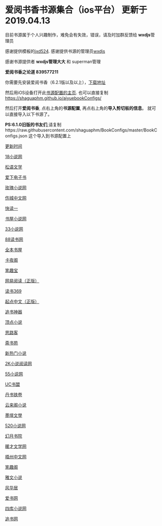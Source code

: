 # 爱阅书香书源集合（ios平台） 更新于2019.04.13
目前书源属于个人兴趣制作，难免会有失效，错误，请及时加群反馈给 **wxdjs**管理员

感谢提供模板的[jxd524](https://jxd524.github.io/bookConfigs). 
感谢提供书源的管理员[wxdjs](https://wxdjs.github.io/iFreeTimebookConfigs/?tdsourcetag=s_pcqq_aiomsg)

感谢书源提供者 **wxdjs管理大大** 和 superman管理

**爱阅书香之论道 839577211**

你需要先安装爱阅书香（6.2.1版以及以上），[下载地址](https://itunes.apple.com/cn/app/e7-88-b1-e9-98-85-e4-b9-a6-e9-a6-99/id1137819437?mt=8)

然后用iOS设备打开此[书源配置的主页](https://shaguaphm.github.io/aiyuebookConfigs/).
也可以直接复制 https://shaguaphm.github.io/aiyuebookConfigs/ 

然后打开**爱阅书香**, 点右上角的**书源配置**, 再点右上角的**导入剪切板的信息**。
就可以直接导入以下书源了。

**PS:6.1.0旧版的书友们**,请复制https://raw.githubusercontent.com/shaguaphm/BookConfigs/master/BookConfigs.json
 这个导入到书源配置上

[更新时间](ifreetime://configs/2019.01.24)

[18小说网](ifreetime://configs/https://raw.githubusercontent.com/shaguaphm/aiyuebookConfigs/master/18%E5%B0%8F%E8%AF%B4%E7%BD%91.json)

[松语文学](ifreetime://configs/https://raw.githubusercontent.com/shaguaphm/aiyuebookConfigs/master/%E6%9D%BE%E8%AF%AD%E6%96%87%E5%AD%A6.json)

[爱下电子书](ifreetime://configs/https://raw.githubusercontent.com/shaguaphm/aiyuebookConfigs/master/%E7%88%B1%E4%B8%8B%E7%94%B5%E5%AD%90%E4%B9%A6.json)

[玫瑰小说网](ifreetime://configs/https://raw.githubusercontent.com/shaguaphm/aiyuebookConfigs/master/%E7%88%B1%E4%B8%8B%E7%94%B5%E5%AD%90%E4%B9%A6.json)

[伤城中文网](ifreetime://configs/https://raw.githubusercontent.com/shaguaphm/aiyuebookConfigs/master/%E4%BC%A4%E5%9F%8E%E4%B8%AD%E6%96%87%E7%BD%91.json)

[快读一](ifreetime://configs/https://raw.githubusercontent.com/shaguaphm/aiyuebookConfigs/master/%E5%BF%AB%E8%AF%BB%E4%B8%80.json)

[书屋小说网](ifreetime://configs/https://raw.githubusercontent.com/shaguaphm/aiyuebookConfigs/master/%E4%B9%A6%E5%B1%8B%E5%B0%8F%E8%AF%B4%E7%BD%91.json)

[33小说网](ifreetime://configs/https://raw.githubusercontent.com/shaguaphm/aiyuebookConfigs/master/33%E5%B0%8F%E8%AF%B4%E7%BD%91.txt)

[88读书网](ifreetime://configs/https://raw.githubusercontent.com/shaguaphm/aiyuebookConfigs/master/88%E8%AF%BB%E4%B9%A6.json)

[全本书屋](ifreetime://configs/https://raw.githubusercontent.com/shaguaphm/aiyuebookConfigs/master/%E5%85%A8%E6%9C%AC%E4%B9%A6%E5%B1%8B.json)

[卡夜阁](ifreetime://configs/https://raw.githubusercontent.com/shaguaphm/aiyuebookConfigs/master/%E5%8D%A1%E5%A4%9C%E9%98%81-%E7%88%B1%E9%98%85%E4%B9%A6%E6%BA%90.json)

[笔趣宝](ifreetime://configs/https://raw.githubusercontent.com/shaguaphm/aiyuebookConfigs/master/%E7%AC%94%E8%B6%A3%E5%AE%9D.json)

[网易阅读（正版）](ifreetime://configs/https://raw.githubusercontent.com/shaguaphm/aiyuebookConfigs/master/%E7%BD%91%E6%98%93%E9%98%85%E8%AF%BB.json)

[读书369](ifreetime://configs/https://raw.githubusercontent.com/shaguaphm/aiyuebookConfigs/master/%E8%AF%BB%E4%B9%A6369.json)

[起点中文（正版）](ifreetime://configs/https://raw.githubusercontent.com/shaguaphm/aiyuebookConfigs/master/%E8%B5%B7%E7%82%B9%E4%B8%AD%E6%96%87.json)

[追书神器](ifreetime://configs/https://raw.githubusercontent.com/shaguaphm/aiyuebookConfigs/master/%E8%BF%BD%E4%B9%A6%E7%A5%9E%E5%99%A8.json)

[顶点小说](ifreetime://configs/https://raw.githubusercontent.com/shaguaphm/aiyuebookConfigs/master/%E9%A1%B6%E7%82%B9%E5%B0%8F%E8%AF%B4-%E7%88%B1%E9%98%85%E4%B9%A6%E9%A6%99.txt)

[思路客](ifreetime://configs/https://raw.githubusercontent.com/shaguaphm/aiyuebookConfigs/master/%E6%80%9D%E8%B7%AF%E5%AE%A2-%E7%88%B1%E9%98%85%E4%B9%A6%E9%A6%99.txt)

[斋书苑](ifreetime://configs/https://raw.githubusercontent.com/shaguaphm/aiyuebookConfigs/master/%E6%96%8B%E4%B9%A6%E8%8B%91-%E7%88%B1%E9%98%85%E4%B9%A6%E9%A6%99.txt)

[新热门小说](ifreetime://configs/https://raw.githubusercontent.com/shaguaphm/aiyuebookConfigs/master/%E6%96%B0%E7%83%AD%E9%97%A8%E5%B0%8F%E8%AF%B4-%E7%88%B1%E9%98%85%E4%B9%A6%E9%A6%99.txt)

[2K小说阅读网](ifreetime://configs/https://raw.githubusercontent.com/shaguaphm/aiyuebookConfigs/master/2K%E5%B0%8F%E8%AF%B4%E9%98%85%E8%AF%BB%E7%BD%91-%E7%88%B1%E9%98%85%E4%B9%A6%E9%A6%99.txt)

[55小说网](ifreetime://configs/https://raw.githubusercontent.com/shaguaphm/aiyuebookConfigs/master/55%E5%B0%8F%E8%AF%B4%E7%BD%91.txt) 

[UC书盟](ifreetime://configs/https://raw.githubusercontent.com/shaguaphm/aiyuebookConfigs/master/UC%E4%B9%A6%E7%9B%9F.txt)

[丹书铁卷](ifreetime://configs/https://raw.githubusercontent.com/shaguaphm/aiyuebookConfigs/master/%E4%B8%B9%E4%B9%A6%E9%93%81%E5%8D%B7-%E7%88%B1%E9%98%85%E4%B9%A6%E9%A6%99.txt)

[云来阁小说](ifreetime://configs/https://raw.githubusercontent.com/shaguaphm/aiyuebookConfigs/master/%E4%BA%91%E6%9D%A5%E9%98%81%E5%B0%8F%E8%AF%B4-%E7%88%B1%E9%98%85%E4%B9%A6%E9%A6%99.txt)

[墨壇文學](ifreetime://configs/https://raw.githubusercontent.com/shaguaphm/aiyuebookConfigs/master/%E5%A2%A8%E5%A3%87%E6%96%87%E5%AD%B8-%E7%88%B1%E9%98%85%E4%B9%A6%E9%A6%99.txt)

[520小说网](ifreetime://configs/https://raw.githubusercontent.com/shaguaphm/aiyuebookConfigs/master/520%E5%B0%8F%E8%AF%B4%E7%BD%91-%E7%88%B1%E9%98%85%E4%B9%A6%E9%A6%99.txt)

[幻月书院](ifreetime://configs/https://raw.githubusercontent.com/shaguaphm/aiyuebookConfigs/master/%E5%B9%BB%E6%9C%88%E4%B9%A6%E9%99%A2-%E7%88%B1%E9%98%85%E4%B9%A6%E9%A6%99.txt)

[暖才文学网](ifreetime://configs/https://raw.githubusercontent.com/shaguaphm/aiyuebookConfigs/master/%E6%9A%96%E6%89%8D%E6%96%87%E5%AD%A6%E7%BD%91-%E7%88%B1%E9%98%85%E4%B9%A6%E9%A6%99.txt)

[梧州中文网](ifreetime://configs/https://raw.githubusercontent.com/shaguaphm/aiyuebookConfigs/master/%E6%A2%A7%E5%B7%9E%E4%B8%AD%E6%96%87%E7%BD%91.txt)

[笔趣阁](ifreetime://configs/https://raw.githubusercontent.com/shaguaphm/aiyuebookConfigs/master/%E7%AC%94%E8%B6%A3%E9%98%81-%E7%88%B1%E9%98%85%E4%B9%A6%E9%A6%99.txt)

[雅文小说](ifreetime://configs/https://raw.githubusercontent.com/shaguaphm/aiyuebookConfigs/master/%E9%9B%85%E6%96%87%E5%B0%8F%E8%AF%B4-%E7%88%B1%E9%98%85%E4%B9%A6%E9%A6%99.txt) 

[风华居](ifreetime://configs/https://raw.githubusercontent.com/shaguaphm/aiyuebookConfigs/master/%E9%A3%8E%E5%8D%8E%E5%B1%85-%E7%88%B1%E9%98%85%E4%B9%A6%E9%A6%99.txt)

[爱书网](ifreetime://configs/https://raw.githubusercontent.com/shaguaphm/aiyuebookConfigs/master/%E7%88%B1%E4%B9%A6%E7%BD%91-%E7%88%B1%E9%98%85%E4%B9%A6%E6%BA%90.txt)

[四库小说网](ifreetime://configs/https://raw.githubusercontent.com/shaguaphm/aiyuebookConfigs/master/%E5%9B%9B%E5%BA%93%E5%B0%8F%E8%AF%B4%E7%BD%91-%E7%88%B1%E9%98%85%E4%B9%A6%E6%BA%90.txt)

[追书网](ifreetime://configs/https://raw.githubusercontent.com/shaguaphm/aiyuebookConfigs/master/%E8%BF%BD%E4%B9%A6%E7%BD%91-%E7%88%B1%E9%98%85%E4%B9%A6%E6%BA%90.txt)
